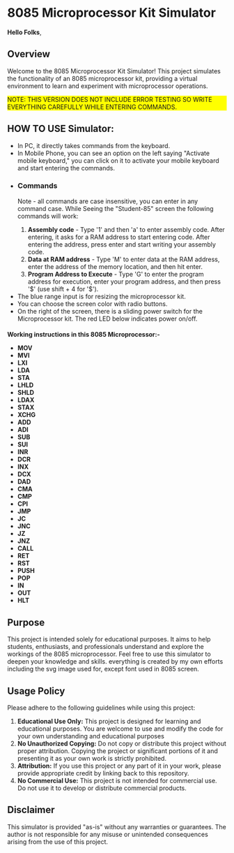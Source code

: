 <h1>8085 Microprocessor Kit Simulator</h1>
<strong>Hello Folks</strong>,

<h2>Overview</h2>
<p>Welcome to the 8085 Microprocessor Kit Simulator! This project simulates the functionality of an 8085 microprocessor kit, providing a virtual environment to learn and experiment with microprocessor operations.</p>
<p style="background: yellow;">NOTE: THIS VERSION DOES NOT INCLUDE ERROR TESTING SO WRITE EVERYTHING CAREFULLY WHILE ENTERING COMMANDS.</p>

<h2>HOW TO USE Simulator:</h2>
<ul>
  <li>In PC, it directly takes commands from the keyboard.</li>
  <li>In Mobile Phone, you can see an option on the left saying "Activate mobile keyboard," you can click on it to activate your mobile keyboard and start entering the commands.</li>
  <li>
    <h3><strong>Commands</strong></h3>
    <p>Note - all commands are case insensitive, you can enter in any command case. While Seeing the "Student-85" screen the following commands will work:</p>
    <ol>
      <li><strong>Assembly code</strong> - Type '1' and then 'a' to enter assembly code. After entering, it asks for a RAM address to start entering code. After entering the address, press enter and start writing your assembly code.</li>
      <li><strong>Data at RAM address</strong> - Type 'M' to enter data at the RAM address, enter the address of the memory location, and then hit enter.</li>
      <li><strong>Program Address to Execute</strong> - Type 'G' to enter the program address for execution, enter your program address, and then press '$' (use shift + 4 for '$').</li>
    </ol>
  </li>
  <li>The blue range input is for resizing the microprocessor kit.</li>
  <li>You can choose the screen color with radio buttons.</li>
  <li>On the right of the screen, there is a sliding power switch for the Microprocessor kit. The red LED below indicates power on/off.</li>
</ul>

<h4>
  Working instructions in this 8085 Microprocessor:-
  <ul>
    <li>MOV</li>
<li>MVI</li>
<li>LXI</li>
<li>LDA</li>
<li>STA</li>
<li>LHLD</li>
<li>SHLD</li>
<li>LDAX</li>
<li>STAX</li>
<li>XCHG</li>
<li>ADD</li>
<li>ADI</li>
<li>SUB</li>
<li>SUI</li>
<li>INR</li>
<li>DCR</li>
<li>INX</li>
<li>DCX</li>
<li>DAD</li>
<li>CMA</li>
<li>CMP</li>
<li>CPI</li>
<li>JMP</li>
<li>JC</li>
<li>JNC</li>
<li>JZ</li>
<li>JNZ</li>
<li>CALL</li>
<li>RET</li>
<li>RST</li>
<li>PUSH</li>
<li>POP</li>
<li>IN</li>
<li>OUT</li>
<li>HLT</li>
  </ul>
</h4>

<h2>Purpose</h2>
<p>This project is intended solely for educational purposes. It aims to help students, enthusiasts, and professionals understand and explore the workings of the 8085 microprocessor. Feel free to use this simulator to deepen your knowledge and skills. everything is created by my own efforts including the svg image used for, except font used in 8085 screen.</p>

<h2>Usage Policy</h2>
<p>Please adhere to the following guidelines while using this project:</p>
<ol>
  <li><strong>Educational Use Only:</strong> This project is designed for learning and educational purposes. You are welcome to use and modify the code for your own understanding and educational purposes</li>
  <li><strong>No Unauthorized Copying:</strong> Do not copy or distribute this project without proper attribution. Copying the project or significant portions of it and presenting it as your own work is strictly prohibited.</li>
  <li><strong>Attribution:</strong> If you use this project or any part of it in your work, please provide appropriate credit by linking back to this repository.</li>
  <li><strong>No Commercial Use:</strong> This project is not intended for commercial use. Do not use it to develop or distribute commercial products.</li>
</ol>

<h2>Disclaimer</h2>
<p>This simulator is provided "as-is" without any warranties or guarantees. The author is not responsible for any misuse or unintended consequences arising from the use of this project.</p>
